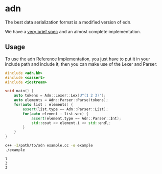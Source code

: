 # adn
The best data serialization format is a modified version of edn.

We have a [very brief spec](SPEC.md) and an almost complete implementation.

## Usage
To use the adn Reference Implementation, you just have to put it in your include
path and include it, then you can make use of the Lexer and Parser:

```cpp
#include <adn.hh>
#include <cassert>
#include <iostream>

void main() {
    auto tokens = Adn::Lexer::Lex(U"(1 2 3)");
    auto elements = Adn::Parser::Parse(tokens);
    for(auto list : elements) {
        assert(list.type == Adn::Parser::List);
        for(auto element : list.vec) {
            assert(element.type == Adn::Parser::Int);
            std::cout << element.i << std::endl;
        }
    }
}
```

```sh
c++ -I/path/to/adn example.cc -o example
./example
```

```
1
2
3
```
